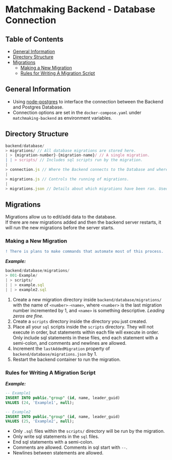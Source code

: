# Matchmaking Backend - Database Connection

## Table of Contents
- [General Information](#general-information)
- [Directory Structure](#directory-structure)
- [Migrations](#migrations)
  - [Making a New Migration](#making-a-new-migration)
  - [Rules for Writing A Migration Script](#rules-for-writing-a-migration-script)

## General Information
- Using [node-postgres](https://node-postgres.com/) to interface the connection between the Backend and Postgres Database.
- Connection options are set in the `docker-compose.yaml` under `matchmaking-backend` as environment variables.

## Directory Structure

``` JavaScript
backend/database/
> migrations/ // All database migrations are stored here.
| > {migration-number}-{migration-name}/ // A single migration.
| | > scripts/ // Includes sql scripts run by the migration.
|
> connection.js // Where the Backend connects to the Database and where queries are executed.
|
> migrations.js // Controls the running of migrations.
|
> migrations.json // Details about which migrations have been ran. Used by migrations.js when checking for new migrations.
```

## Migrations
Migrations allow us to edit/add data to the database.  
If there are new migrations added and then the backend server restarts, it will run the new migrations before the server starts.  

### Making a New Migration

``` Diff
! There is plans to make commands that automate most of this process.
```

_**Example:**_

``` JavaScript
backend/database/migrations/
> 001-Example/
| > scripts/
| | > example.sql
| | > example2.sql
```

1. Create a new migration directory inside `backend/database/migrations/` with the name of `<number>-<name>`, where `<number>` is the last migration number incremented by 1, and `<name>` is something descriptive. _Leading zeros are fine._
2. Create a `scripts` directory inside the directory you just created.
3. Place all your `sql` scripts inside the `scripts` directory. They will not execute in order, but statements within each file will execute in order. Only include sql statements in these files, end each statement with a semi-colon, and comments and newlines are allowed.
4. Increment the `lastAddedMigration` property of `backend/database/migrations.json` by 1.
5. Restart the backend container to run the migration.

### Rules for Writing A Migration Script
_**Example:**_

``` SQL
-- Example1
INSERT INTO public."group" (id, name, leader_guid) 
VALUES (24, 'Example1', null);

-- Example2
INSERT INTO public."group" (id, name, leader_guid) 
VALUES (25, 'Example2', null);
```

- Only `.sql` files within the `scripts/` directory will be run by the migration.
- Only write sql statements in the `sql` files.
- End sql statements with a semi-colon.
- Comments are allowed. Comments in sql start with `--`.
- Newlines between statements are allowed.
